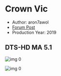 # Crown Vic

* Author: aron7awol
* [Forum Post](https://www.avsforum.com/threads/bass-eq-for-filtered-movies.2995212/post-59114210)
* Production Year: 2019

## DTS-HD MA 5.1

![img 0](https://i.imgur.com/Xf0LIFT.jpg)

![img 0](https://i.imgur.com/Me6Rkfx.png)

